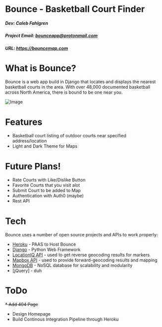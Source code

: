 # Bounce - Basketball Court Finder
##### Dev: Caleb Fahlgren
##### Project Email: bounceapp@protonmail.com
##### URL: https://bouncemap.com
 
# What is Bounce?

Bounce is a web app build in Django that locates and displays the nearest basketball courts in the area. With over 48,000 documented basketball across North America, there is bound to be one near you.

![Image](https://i.ibb.co/Mp1dxwB/readme.jpg)

# Features
  - Basketball court listing of outdoor courts near specified address/location
  - Light and Dark Theme for Maps

# Future Plans!
  - Rate Courts with Like/Dislike Button
  - Favorite Courts that you visit alot
  - Submit Court to be added to Map
  - Authentication with Auth0 (maybe)
  - Rest API

# Tech
Bounce uses a number of open source projects and APIs to work properly:
* [Heroku](https://www.heroku.com/) - PAAS to Host Bounce
* [Django](https://www.djangoproject.com/) - Python Web Framework
* [LocationIQ API](https://locationiq.com/) - used to get reverse geocoding results for markers
* [Mapbox API](https://www.mapbox.com) - used to provide forward-geocoding results and mapping
* [MongoDB](https://www.mongodb.com/) - NoSQL database for scalability and modularity
* [jQuery] - duh

# ToDo
~~* Add 404 Page~~
* Design Homepage
* Build Continous Integration Pipeline through Heroku